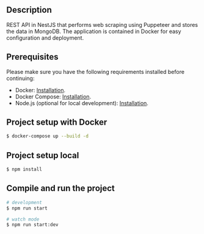 ## Description

REST API in NestJS that performs web scraping using Puppeteer and stores the data in MongoDB. The application is contained in Docker for easy configuration and deployment.

## Prerequisites

Please make sure you have the following requirements installed before continuing:

- Docker: [Installation](https://docs.docker.com/engine/install/ubuntu/).
- Docker Compose: [Installation](https://docs.docker.com/compose/install/).
- Node.js (optional for local development): [Installation](https://nodejs.org/en/download/package-manager).

## Project setup with Docker

```bash
$ docker-compose up --build -d
```

## Project setup local

```bash
$ npm install
```

## Compile and run the project

```bash
# development
$ npm run start

# watch mode
$ npm run start:dev
```
